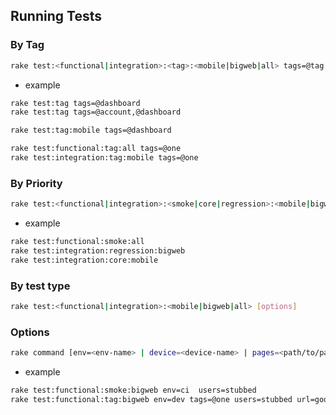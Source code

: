 ## Running Tests

### By Tag
```bash
rake test:<functional|integration>:<tag>:<mobile|bigweb|all> tags=@tag [options]
```
- example
```bash
rake test:tag tags=@dashboard
rake test:tag tags=@account,@dashboard

rake test:tag:mobile tags=@dashboard

rake test:functional:tag:all tags=@one
rake test:integration:tag:mobile tags=@one

```
### By Priority
```bash
rake test:<functional|integration>:<smoke|core|regression>:<mobile|bigweb|all> [options]
```
- example
```bash
rake test:functional:smoke:all 
rake test:integration:regression:bigweb
rake test:integration:core:mobile 

```

### By test type
```bash
rake test:<functional|integration>:<mobile|bigweb|all> [options]
```

### Options
```bash
rake command [env=<env-name> | device=<device-name> | pages=<path/to/pages> | data_suite=<name> | url=<url> | report_file=<path> | client=<device&browser> | users=<profiles-name> | ]
```
- example
```bash
rake test:functional:smoke:bigweb env=ci  users=stubbed
rake test:functional:tag:bigweb env=dev tags=@one users=stubbed url=google.com report_file=abc.html client=firefox data_suite=default page_dir=default 
   
```
